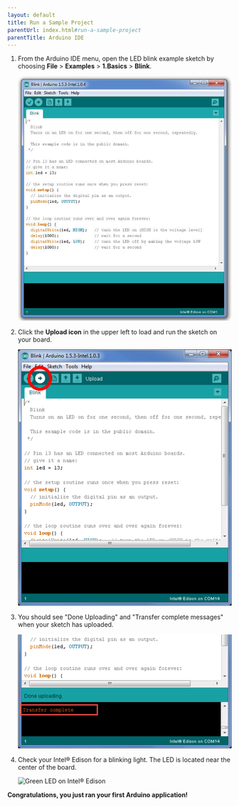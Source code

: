 ```yaml
---
layout: default
title: Run a Sample Project
parentUrl: index.html#run-a-sample-project
parentTitle: Arduino IDE
---
```


1. From the Arduino IDE menu, open the LED blink example sketch by choosing **File** > **Examples** > **1.Basics** > **Blink**.

    ![Arduino IDE](images/idepic-blink.png)

2. Click the **Upload icon** in the upper left to load and run the sketch on your board.
  
    ![Uploading a Sketch](images/uploadsketch-blink.png)

3. You should see "Done Uploading" and "Transfer complete messages" when your sketch has uploaded. 
  
    ![Transfer Complete Message](images/transfer-blink.png)

4. Check your Intel® Edison for a blinking light. The LED is located near the center of the board.

    ![Green LED on Intel® Edison](../../assembly/arduino_expansion_board/images/on_board_led.png)

**Congratulations, you just ran your first Arduino application!**